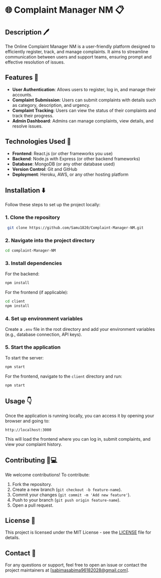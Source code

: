 
# 🌐 Complaint Manager NM 📋

## Description 🖊️

The Online Complaint  Manager NM is a user-friendly platform designed to efficiently register, track, and manage complaints. It aims to streamline communication between users and support teams, ensuring prompt and effective resolution of issues.

## Features 🔑

- **User Authentication**: Allows users to register, log in, and manage their accounts.
- **Complaint Submission**: Users can submit complaints with details such as category, description, and urgency.
- **Complaint Tracking**: Users can view the status of their complaints and track their progress.
- **Admin Dashboard**: Admins can manage complaints, view details, and resolve issues.

## Technologies Used 🔧

- **Frontend**: React.js (or other frameworks you use)
- **Backend**: Node.js with Express (or other backend frameworks)
- **Database**: MongoDB (or any other database used)
- **Version Control**: Git and GitHub
- **Deployment**: Heroku, AWS, or any other hosting platform

## Installation ⬇️

Follow these steps to set up the project locally:

### 1. Clone the repository
```bash
 git clone https://github.com/Samu1820/Complaint-Manager-NM.git
```

### 2. Navigate into the project directory
```bash
cd complaint-Manager-NM
```

### 3. Install dependencies
For the backend:
```bash
npm install
```

For the frontend (if applicable):
```bash
cd client
npm install
```

### 4. Set up environment variables
Create a `.env` file in the root directory and add your environment variables (e.g., database connection, API keys).

### 5. Start the application
To start the server:
```bash
npm start
```

For the frontend, navigate to the `client` directory and run:
```bash
npm start
```

## Usage 👇

Once the application is running locally, you can access it by opening your browser and going to:

```
http://localhost:3000
```

This will load the frontend where you can log in, submit complaints, and view your complaint history.

## Contributing 🤝💻

We welcome contributions! To contribute:

1. Fork the repository.
2. Create a new branch (`git checkout -b feature-name`).
3. Commit your changes (`git commit -m 'Add new feature'`).
4. Push to your branch (`git push origin feature-name`).
5. Open a pull request.

## License 📜

This project is licensed under the MIT License - see the [LICENSE](LICENSE) file for details.

## Contact 📧

For any questions or support, feel free to open an issue or contact the project maintainers at [sabimasabima96182028@gmail.com].
